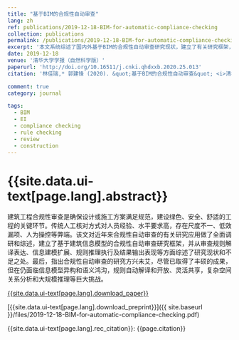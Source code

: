 ```yaml
---
title: "基于BIM的合规性自动审查"
lang: zh
ref: publications/2019-12-18-BIM-for-automatic-compliance-checking
collection: publications
permalink: /publications/2019-12-18-BIM-for-automatic-compliance-checking
excerpt: '本文系统综述了国内外基于BIM的合规性自动审查研究现状，建立了有关研究框架，并指明了未来研究方向'
date: 2019-12-18
venue: '清华大学学报（自然科学版）'
paperurl: 'http://doi.org/10.16511/j.cnki.qhdxxb.2020.25.013'
citation: '林佳瑞,* 郭建锋 (2020). &quot;基于BIM的合规性自动审查&quot; <i>清华大学学报（自然科学版）</i>. 60(10): 873-879. doi: 10.16511/j.cnki.qhdxxb.2020.25.013'

comment: true
category: journal

tags: 
  - BIM
  - EI
  - compliance checking
  - rule checking
  - review
  - construction
---
```



{{site.data.ui-text[page.lang].abstract}}
====

建筑工程合规性审查是确保设计或施工方案满足规范，建设绿色、安全、舒适的工程的关键环节。传统人工核对方式对人员经验、水平要求高，存在尺度不一、低效漏项、人为操控等弊端。该文对近年来合规性自动审查的有关研究应用做了全面调研和综述，建立了基于建筑信息模型的合规性自动审查研究框架，并从审查规则解译表达、信息建模扩展、规则推理执行及结果输出表现等方面综述了研究现状和不足之处。最后，指出合规性自动审查的研究方兴未艾，尽管已取得了丰硕的成果，但在仍面临信息模型异构和语义鸿沟，规则自动解译和开放、灵活共享，复杂空间关系分析和大规模推理等巨大挑战。

[{{site.data.ui-text[page.lang].download_paper}}](http://doi.org/10.16511/j.cnki.qhdxxb.2020.25.013)

[{{site.data.ui-text[page.lang].download_preprint}}]({{ site.baseurl }}/files/2019-12-18-BIM-for-automatic-compliance-checking.pdf)

{{site.data.ui-text[page.lang].rec_citation}}: {{page.citation}}